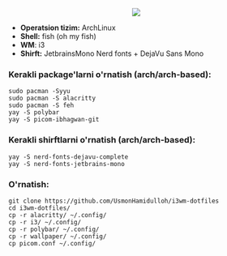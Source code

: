 <p align="center">
  <img src="https://github.com/UsmonHamidulloh/i3wm-dotfiles/blob/main/image.png?raw=true">
</p>

- <b>Operatsion tizim:</b> ArchLinux
- <b>Shell:</b> fish (oh my fish)
- <b>WM</b>: i3
- <b>Shirft:</b> JetbrainsMono Nerd fonts + DejaVu Sans Mono

<h3>Kerakli package'larni o'rnatish (arch/arch-based):</h3>

```
sudo pacman -Syyu
sudo pacman -S alacritty
sudo pacman -S feh
yay -S polybar
yay -S picom-ibhagwan-git
```

<h3>Kerakli shirftlarni o'rnatish (arch/arch-based):</h3>

```
yay -S nerd-fonts-dejavu-complete
yay -S nerd-fonts-jetbrains-mono
```

<h3>O'rnatish:</h3>
  
```
git clone https://github.com/UsmonHamidulloh/i3wm-dotfiles
cd i3wm-dotfiles/
cp -r alacritty/ ~/.config/
cp -r i3/ ~/.config/
cp -r polybar/ ~/.config/   
cp -r wallpaper/ ~/.config/
cp picom.conf ~/.config/
```
